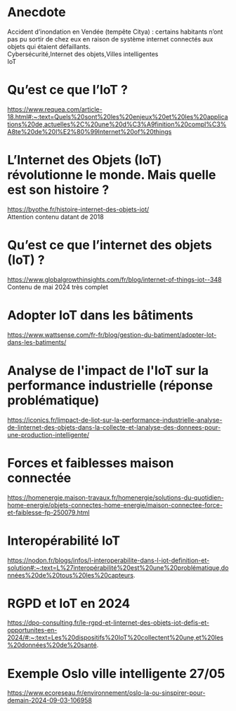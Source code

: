 # Anecdote 	
Accident d’inondation en Vendée (tempête Citya) : certains habitants n’ont pas pu sortir de chez eux en raison de système internet connectés aux objets qui étaient défaillants.  	
Cybersécurité,Internet des objets,Villes intelligentes  
IoT  

# Qu’est ce que l’IoT ?
https://www.requea.com/article-18.html#:~:text=Quels%20sont%20les%20enjeux%20et%20les%20applications%20de,actuelles%2C%20une%20d%C3%A9finition%20compl%C3%A8te%20de%20l%E2%80%99Internet%20of%20things  

# L’Internet des Objets (IoT) révolutionne le monde. Mais quelle est son histoire ?	
https://byothe.fr/histoire-internet-des-objets-iot/  
Attention contenu datant de 2018  

# Qu’est ce que l’internet des objets (IoT) ?		
https://www.globalgrowthinsights.com/fr/blog/internet-of-things-iot--348  
Contenu de mai 2024 très complet  

# Adopter IoT dans les bâtiments
https://www.wattsense.com/fr-fr/blog/gestion-du-batiment/adopter-lot-dans-les-batiments/

# Analyse de l'impact de l'IoT sur la performance industrielle (réponse problématique)
https://iconics.fr/limpact-de-liot-sur-la-performance-industrielle-analyse-de-linternet-des-objets-dans-la-collecte-et-lanalyse-des-donnees-pour-une-production-intelligente/

# Forces et faiblesses maison connectée
https://homenergie.maison-travaux.fr/homenergie/solutions-du-quotidien-home-energie/objets-connectes-home-energie/maison-connectee-force-et-faiblesse-fp-250079.html

# Interopérabilité IoT
https://nodon.fr/blogs/infos/l-interoperabilite-dans-l-iot-definition-et-solution#:~:text=L%27interopérabilité%20est%20une%20problématique,données%20de%20tous%20les%20capteurs.

# RGPD et IoT en 2024
https://dpo-consulting.fr/le-rgpd-et-linternet-des-objets-iot-defis-et-opportunites-en-2024/#:~:text=Les%20dispositifs%20IoT%20collectent%20une,et%20les%20données%20de%20santé.

# Exemple Oslo ville intelligente 27/05
https://www.ecoreseau.fr/environnement/oslo-la-ou-sinspirer-pour-demain-2024-09-03-106958
